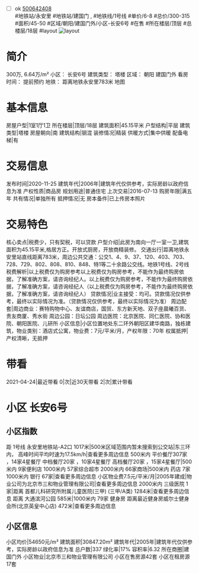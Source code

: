 - [ ] ok [500642408](https://bj.5i5j.com/ershoufang/500642408.html)  
 #地铁站/永安里 #地铁站/建国门 ,  #地铁线/1号线
#单价/6-8 #总价/300-315 #面积/45-50   #区域/朝阳/建国门外/小区-长安6号 #在售 #所在楼层/顶层 #总楼层/18层 #layout 
![layout](http://image2a.5i5j.com/bdir/layout/390172.jpg_P5.jpg) 
# 简介 
 300万,  6.64万/m² 
小区： 长安6号
建筑类型： 塔楼
区域： 朝阳 建国门外
看房时间： 提前预约
地铁： 距离地铁永安里783米 地图
# 基本信息 
 房屋户型|1室1厅1卫
所在楼层|顶层/18层
建筑面积|45.15平米
户型结构|平层
建筑类型|塔楼
房屋朝向|南
建筑结构|钢混
装修情况|精装
供暖方式|集中供暖
配备电梯|有
# 交易信息 
 发布时间|2020-11-25
建筑年代|2006年|建筑年代仅供参考，实际房龄以政府信息为准
产权性质|商品房
规划用途|普通住宅
上次交易|2016-07-13
购房年限|满五年
共有情况|单独所有
抵押情况|无
房本备件|已上传房本照片
# 交易特色 
 核心卖点|税费少，只有契税，可以贷款
户型介绍|此房为南向一厅一室一卫,建筑面积为45.15平米,格居方正。开放式厨房，开放商精装修。
交通出行|距离地铁永安里站直线距离783米，周边公共交通：公交1、4、9、37、120、403、703、728、729、802、808、810、848、特1等二十余路公交线。地铁1号线、2号线
税费解析|以上税费仅为购房参考以上税费仅为购房参考，不能作为最终购房依据，了解准确方案，请咨询经纪人。以上税费仅为购房参考，不能作为最终购房依据，了解准确方案，请咨询经纪人（以上税费仅为购房参考，不能作为最终购房依据，了解准确方案，请咨询经纪人）
贷款情况|业主接受：均可。贷款情况仅供参考，最终以实际情况为准。（贷款情况仅供参考，最终以实际情况为准）
周边配套|周边商业：赛特购物中心、友谊商店，国贸、东方新天地、双子座晨曦百货、贵友商厦、秀水街 周边公园：日坛公园 周边医院：北京医院、同仁医院、协和医院、朝阳医院、儿研所
小区信息|小区位置地处东二环外朝阳区建华南路，独栋建筑，物业类别：酒店式公寓，物业费：7元/平米/月，产权年限：70年
权属抵押|产权清晰，无抵押
# 带看 
 2021-04-24|最近带看	 0|次|近30天带看	 2|次|累计带看
# 小区 长安6号
## 小区指数 
 距 1号线 永安里地铁站-A2口 1017米|500米区域范围内暂未搜索到公交站|东三环内， 高峰时间平均时速为17.5km/h|查看更多周边信息
500米内 平价餐厅307家 ，14家4星餐厅
中档餐厅20家 ，10家4星餐厅
高档餐厅20家 ，15家4星餐厅|500米内 9家便利店
1000米内 57家综合超市
2000米内 66家商场|500米内 药店 7家
1000米内 银行 67家|查看更多周边信息
小区物业费7.5元/平米/月|2005年建成|物业公司为北京市三和物业管理有限公司|查看更多周边信息
2000米内 三级医院 1家|距离 首都儿科研究所附属儿童医院(三甲) (三甲/A类) 1284米|查看更多周边信息
距离 大通滨河公园 585米|1000米内 79家 健身房
距离最近健身房威尔士健身会所(北京英皇中心店) 472米|查看更多周边信息
## 小区信息 
 小区均价|54650元/m²
建筑面积|30847.20m²
建筑年代|2005年|建筑年代仅供参考，实际房龄以政府信息为准
总户数|337
绿化率|17%
容积率|6.32
所在商圈|建国门外
小区物业|北京市三和物业管理有限公司
小区在售房源42套
小区在租房源17套
